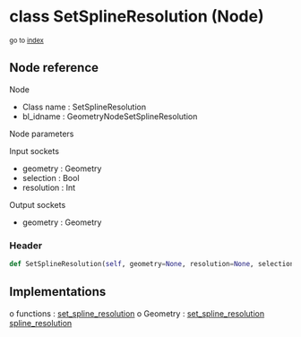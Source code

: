 # class SetSplineResolution (Node)

<sub>go to [index](/docs/index.md)</sub>

## Node reference

Node
 - Class name : SetSplineResolution
 - bl_idname : GeometryNodeSetSplineResolution

Node parameters

Input sockets
 - geometry : Geometry
 - selection : Bool
 - resolution : Int

Output sockets
 - geometry : Geometry

### Header

``` python
def SetSplineResolution(self, geometry=None, resolution=None, selection=None, node_label=None, node_color=None):
```

## Implementations

o functions : [set_spline_resolution](/docs/GeoNodes_classes/set_spline_resolution.md)
o Geometry : [set_spline_resolution](/docs/GeoNodes_classes/Geometry.md#set_spline_resolution) [spline_resolution](/docs/GeoNodes_classes/Geometry.md#spline_resolution) 

